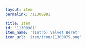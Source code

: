 ```yaml
---
layout: item
permalink: /11300981

title: Item
id: '11300981'
item_name: '(Intro) Velvet Beret'
icon_url: 'item/icon/11300079.png'
---
```

